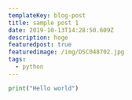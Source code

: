 ```yaml
---
templateKey: blog-post
title: sample post 1
date: 2019-10-13T14:28:50.609Z
description: hoge
featuredpost: true
featuredimage: /img/DSC048702.jpg
tags:
  - python
---
```

```python
print("Hello world")
```
